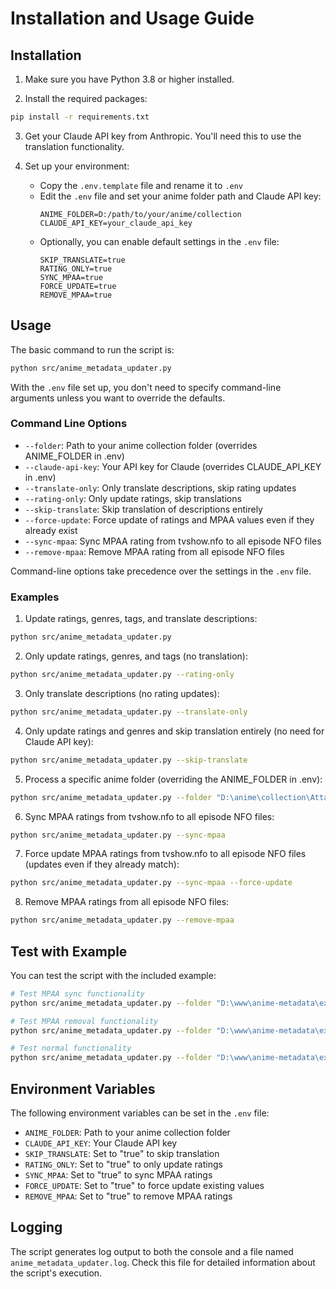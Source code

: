# Installation and Usage Guide

## Installation

1. Make sure you have Python 3.8 or higher installed.

2. Install the required packages:

```bash
pip install -r requirements.txt
```

3. Get your Claude API key from Anthropic. You'll need this to use the translation functionality.

4. Set up your environment:
   - Copy the `.env.template` file and rename it to `.env`
   - Edit the `.env` file and set your anime folder path and Claude API key:
     ```
     ANIME_FOLDER=D:/path/to/your/anime/collection
     CLAUDE_API_KEY=your_claude_api_key
     ```
   - Optionally, you can enable default settings in the `.env` file:
     ```
     SKIP_TRANSLATE=true
     RATING_ONLY=true
     SYNC_MPAA=true
     FORCE_UPDATE=true
     REMOVE_MPAA=true
     ```

## Usage

The basic command to run the script is:

```bash
python src/anime_metadata_updater.py
```

With the `.env` file set up, you don't need to specify command-line arguments unless you want to override the defaults.

### Command Line Options

- `--folder`: Path to your anime collection folder (overrides ANIME_FOLDER in .env)
- `--claude-api-key`: Your API key for Claude (overrides CLAUDE_API_KEY in .env)
- `--translate-only`: Only translate descriptions, skip rating updates
- `--rating-only`: Only update ratings, skip translations
- `--skip-translate`: Skip translation of descriptions entirely
- `--force-update`: Force update of ratings and MPAA values even if they already exist
- `--sync-mpaa`: Sync MPAA rating from tvshow.nfo to all episode NFO files
- `--remove-mpaa`: Remove MPAA rating from all episode NFO files

Command-line options take precedence over the settings in the `.env` file.

### Examples

1. Update ratings, genres, tags, and translate descriptions:

```bash
python src/anime_metadata_updater.py
```

2. Only update ratings, genres, and tags (no translation):

```bash
python src/anime_metadata_updater.py --rating-only
```

3. Only translate descriptions (no rating updates):

```bash
python src/anime_metadata_updater.py --translate-only
```

4. Only update ratings and genres and skip translation entirely (no need for Claude API key):

```bash
python src/anime_metadata_updater.py --skip-translate
```

5. Process a specific anime folder (overriding the ANIME_FOLDER in .env):

```bash
python src/anime_metadata_updater.py --folder "D:\anime\collection\Attack on Titan"
```

6. Sync MPAA ratings from tvshow.nfo to all episode NFO files:

```bash
python src/anime_metadata_updater.py --sync-mpaa
```

7. Force update MPAA ratings from tvshow.nfo to all episode NFO files (updates even if they already match):

```bash
python src/anime_metadata_updater.py --sync-mpaa --force-update
```

8. Remove MPAA ratings from all episode NFO files:

```bash
python src/anime_metadata_updater.py --remove-mpaa
```

## Test with Example

You can test the script with the included example:

```bash
# Test MPAA sync functionality
python src/anime_metadata_updater.py --folder "D:\www\anime-metadata\example" --sync-mpaa

# Test MPAA removal functionality
python src/anime_metadata_updater.py --folder "D:\www\anime-metadata\example" --remove-mpaa

# Test normal functionality
python src/anime_metadata_updater.py --folder "D:\www\anime-metadata\example" --skip-translate
```

## Environment Variables

The following environment variables can be set in the `.env` file:

- `ANIME_FOLDER`: Path to your anime collection folder
- `CLAUDE_API_KEY`: Your Claude API key
- `SKIP_TRANSLATE`: Set to "true" to skip translation
- `RATING_ONLY`: Set to "true" to only update ratings
- `SYNC_MPAA`: Set to "true" to sync MPAA ratings
- `FORCE_UPDATE`: Set to "true" to force update existing values
- `REMOVE_MPAA`: Set to "true" to remove MPAA ratings

## Logging

The script generates log output to both the console and a file named `anime_metadata_updater.log`. Check this file for detailed information about the script's execution.
